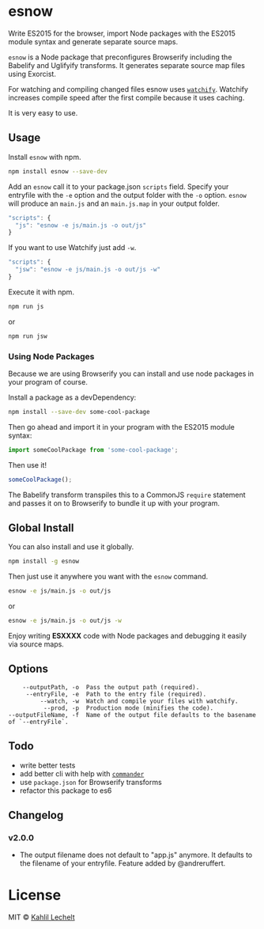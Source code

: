 # esnow

Write ES2015 for the browser, import Node packages with the ES2015 module syntax and generate separate source maps.

`esnow` is a Node package that preconfigures Browserify including the Babelify and Uglifyify transforms. It generates
separate source map files using Exorcist.

For watching and compiling changed files esnow uses [`watchify`](https://www.npmjs.com/package/watchify). Watchify increases compile speed after the first compile because it uses caching.

It is very easy to use.

## Usage

Install `esnow` with npm.

```sh
npm install esnow --save-dev
```

Add an `esnow` call it to your package.json `scripts` field. Specify your entryfile with the `-e` option and the output folder with the `-o` option. `esnow` will produce an `main.js` and an `main.js.map` in your output folder.

```js
"scripts": {
  "js": "esnow -e js/main.js -o out/js"
}
```

If you want to use Watchify just add `-w`.

```js
"scripts": {
  "jsw": "esnow -e js/main.js -o out/js -w"
}
```

Execute it with npm.

```sh
npm run js
```

or

```sh
npm run jsw
```

### Using Node Packages

Because we are using Browserify you can install and use node packages in your program of course.

Install a package as a devDependency:

```sh
npm install --save-dev some-cool-package
```

Then go ahead and import it in your program with the ES2015 module syntax:

```js
import someCoolPackage from 'some-cool-package';
```

Then use it!

```js
someCoolPackage();
```

The Babelify transform transpiles this to a CommonJS `require` statement and passes it on to Browserify to bundle it up with your program.

## Global Install

You can also install and use it globally.

```sh
npm install -g esnow
```

Then just use it anywhere you want with the `esnow` command.

```sh
esnow -e js/main.js -o out/js
```

or

```sh
esnow -e js/main.js -o out/js -w
```

Enjoy writing **ESXXXX** code with Node packages and debugging it easily via source maps.

## Options

```
    --outputPath, -o  Pass the output path (required).
     --entryFile, -e  Path to the entry file (required).
         --watch, -w  Watch and compile your files with watchify.
          --prod, -p  Production mode (minifies the code).
--outputFileName, -f  Name of the output file defaults to the basename of `--entryFile`.
```

## Todo

- write better tests
- add better cli with help with [`commander`](https://www.npmjs.com/package/commander)
- use `package.json` for Browserify transforms
- refactor this package to es6

## Changelog

### v2.0.0
* The output filename does not default to "app.js" anymore. It defaults to the filename of your entryfile. Feature added by @andreruffert.

# License

MIT © [Kahlil Lechelt](http://kahlil.info)
